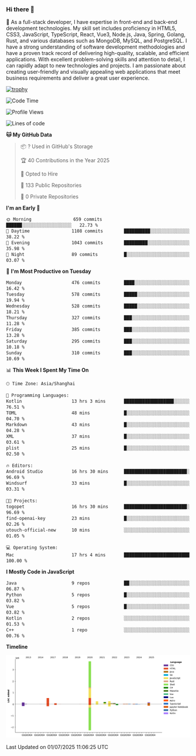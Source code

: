### Hi there 👋

🌱 As a full-stack developer, I have expertise in front-end and back-end development technologies. My skill set includes proficiency in HTML5, CSS3, JavaScript, TypeScript, React, Vue3, Node.js, Java, Spring, Golang, Rust, and various databases such as MongoDB, MySQL, and PostgreSQL. I have a strong understanding of software development methodologies and have a proven track record of delivering high-quality, scalable, and efficient applications. With excellent problem-solving skills and attention to detail, I can rapidly adapt to new technologies and projects. I am passionate about creating user-friendly and visually appealing web applications that meet business requirements and deliver a great user experience.

[![trophy](https://github-profile-trophy.vercel.app/?username=elton&rank=SECRET,SSS,SS,S,AAA,AA,A&theme=onedark&no-frame=true&margin-w=10)](https://github.com/ryo-ma/github-profile-trophy)

<!--START_SECTION:waka-->
![Code Time](http://img.shields.io/badge/Code%20Time-1%2C772%20hrs%2025%20mins-blue)

![Profile Views](http://img.shields.io/badge/Profile%20Views-0-blue)

![Lines of code](https://img.shields.io/badge/From%20Hello%20World%20I%27ve%20Written-5.8%20million%20lines%20of%20code-blue)

**🐱 My GitHub Data** 

> 📦 ? Used in GitHub's Storage 
 > 
> 🏆 40 Contributions in the Year 2025
 > 
> 💼 Opted to Hire
 > 
> 📜 133 Public Repositories 
 > 
> 🔑 0 Private Repositories 
 > 
**I'm an Early 🐤** 

```text
🌞 Morning                659 commits         ██████░░░░░░░░░░░░░░░░░░░   22.73 % 
🌆 Daytime                1108 commits        ██████████░░░░░░░░░░░░░░░   38.22 % 
🌃 Evening                1043 commits        █████████░░░░░░░░░░░░░░░░   35.98 % 
🌙 Night                  89 commits          █░░░░░░░░░░░░░░░░░░░░░░░░   03.07 % 
```
📅 **I'm Most Productive on Tuesday** 

```text
Monday                   476 commits         ████░░░░░░░░░░░░░░░░░░░░░   16.42 % 
Tuesday                  578 commits         █████░░░░░░░░░░░░░░░░░░░░   19.94 % 
Wednesday                528 commits         █████░░░░░░░░░░░░░░░░░░░░   18.21 % 
Thursday                 327 commits         ███░░░░░░░░░░░░░░░░░░░░░░   11.28 % 
Friday                   385 commits         ███░░░░░░░░░░░░░░░░░░░░░░   13.28 % 
Saturday                 295 commits         ███░░░░░░░░░░░░░░░░░░░░░░   10.18 % 
Sunday                   310 commits         ███░░░░░░░░░░░░░░░░░░░░░░   10.69 % 
```


📊 **This Week I Spent My Time On** 

```text
🕑︎ Time Zone: Asia/Shanghai

💬 Programming Languages: 
Kotlin                   13 hrs 3 mins       ███████████████████░░░░░░   76.51 % 
TOML                     48 mins             █░░░░░░░░░░░░░░░░░░░░░░░░   04.70 % 
Markdown                 43 mins             █░░░░░░░░░░░░░░░░░░░░░░░░   04.28 % 
XML                      37 mins             █░░░░░░░░░░░░░░░░░░░░░░░░   03.61 % 
plist                    25 mins             █░░░░░░░░░░░░░░░░░░░░░░░░   02.50 % 

🔥 Editors: 
Android Studio           16 hrs 30 mins      ████████████████████████░   96.69 % 
Windsurf                 33 mins             █░░░░░░░░░░░░░░░░░░░░░░░░   03.31 % 

🐱‍💻 Projects: 
togopet                  16 hrs 30 mins      ████████████████████████░   96.69 % 
find-openai-key          23 mins             █░░░░░░░░░░░░░░░░░░░░░░░░   02.26 % 
utouch-official-new      10 mins             ░░░░░░░░░░░░░░░░░░░░░░░░░   01.05 % 

💻 Operating System: 
Mac                      17 hrs 4 mins       █████████████████████████   100.00 % 
```

**I Mostly Code in JavaScript** 

```text
Java                     9 repos             ██░░░░░░░░░░░░░░░░░░░░░░░   06.87 % 
Python                   5 repos             █░░░░░░░░░░░░░░░░░░░░░░░░   03.82 % 
Vue                      5 repos             █░░░░░░░░░░░░░░░░░░░░░░░░   03.82 % 
Kotlin                   2 repos             ░░░░░░░░░░░░░░░░░░░░░░░░░   01.53 % 
C++                      1 repo              ░░░░░░░░░░░░░░░░░░░░░░░░░   00.76 % 
```



**Timeline**

![Lines of Code chart](https://raw.githubusercontent.com/elton/elton/main/assets/bar_graph.png)


 Last Updated on 01/07/2025 11:06:25 UTC
<!--END_SECTION:waka-->

<!--
**elton/elton** is a ✨ _special_ ✨ repository because its `README.md` (this file) appears on your GitHub profile.

Here are some ideas to get you started:

- 🔭 I’m currently working on ...
- 🌱 I’m currently learning ...
- 👯 I’m looking to collaborate on ...
- 🤔 I’m looking for help with ...
- 💬 Ask me about ...
- 📫 How to reach me: ...
- 😄 Pronouns: ...
- ⚡ Fun fact: ...
-->
